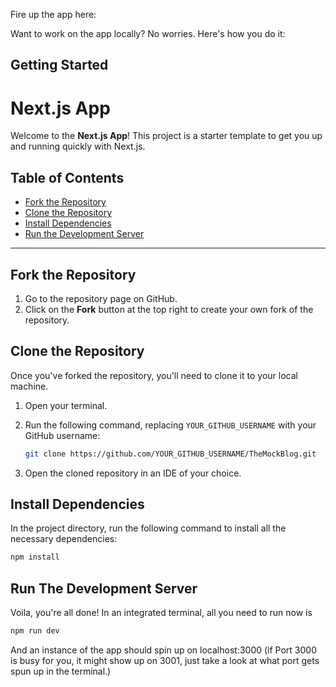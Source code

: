 Fire up the app here: 


Want to work on the app locally? No worries. 
Here's how you do it: 
## Getting Started

# Next.js App

Welcome to the **Next.js App**! This project is a starter template to get you up and running quickly with Next.js.

## Table of Contents

- [Fork the Repository](#fork-the-repository)
- [Clone the Repository](#clone-the-repository)
- [Install Dependencies](#install-dependencies)
- [Run the Development Server](#run-the-development-server)
---

## Fork the Repository

1. Go to the repository page on GitHub.
2. Click on the **Fork** button at the top right to create your own fork of the repository.

## Clone the Repository

Once you've forked the repository, you'll need to clone it to your local machine.

1. Open your terminal.
2. Run the following command, replacing `YOUR_GITHUB_USERNAME` with your GitHub username:

    ```bash
    git clone https://github.com/YOUR_GITHUB_USERNAME/TheMockBlog.git
    ```

3. Open the cloned repository in an IDE of your choice.

## Install Dependencies

In the project directory, run the following command to install all the necessary dependencies:

```bash
npm install
```

## Run The Development Server 
 
Voila, you're all done! In an integrated terminal, all you need to run now is 
```bash
npm run dev
```

And an instance of the app should spin up on localhost:3000 (if Port 3000 is busy for you, it might show up on 3001, just take a look at what port gets spun up in the terminal.)